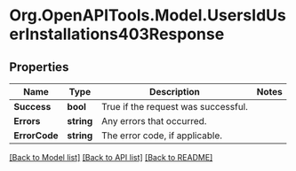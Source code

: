 # Org.OpenAPITools.Model.UsersIdUserInstallations403Response

## Properties

Name | Type | Description | Notes
------------ | ------------- | ------------- | -------------
**Success** | **bool** | True if the request was successful. | 
**Errors** | **string** | Any errors that occurred. | 
**ErrorCode** | **string** | The error code, if applicable. | 

[[Back to Model list]](../../README.md#documentation-for-models) [[Back to API list]](../../README.md#documentation-for-api-endpoints) [[Back to README]](../../README.md)

